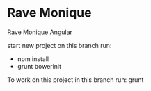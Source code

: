 # Rave Monique
Rave Monique Angular

start new project on this branch run:
* npm install
* grunt bowerinit

To work on this project in this branch run: grunt
